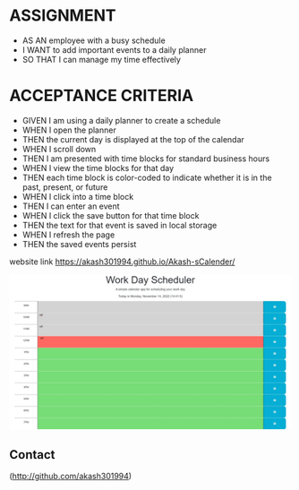 # ASSIGNMENT 
* AS AN employee with a busy schedule
* I WANT to add important events to a daily planner
* SO THAT I can manage my time effectively

# ACCEPTANCE CRITERIA

* GIVEN I am using a daily planner to create a schedule
* WHEN I open the planner
* THEN the current day is displayed at the top of the calendar
* WHEN I scroll down
* THEN I am presented with time blocks for standard business hours
* WHEN I view the time blocks for that day
* THEN each time block is color-coded to indicate whether it is in the past, present, or future
* WHEN I click into a time block
* THEN I can enter an event
* WHEN I click the save button for that time block
* THEN the text for that event is saved in local storage
* WHEN I refresh the page
* THEN the saved events persist

website link 
https://akash301994.github.io/Akash-sCalender/

![screenshot](./assets/images/website.jpeg)

## Contact
(http://github.com/akash301994)